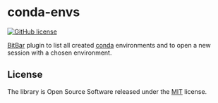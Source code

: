 # conda-envs

[![GitHub license](https://img.shields.io/badge/license-MIT-blue.svg)](https://raw.githubusercontent.com/nok/conda-envs/master/license.txt)

[BitBar](https://getbitbar.com/) plugin to list all created [conda](https://www.continuum.io/downloads) environments and to open a new session with a chosen environment.

<!--
## Screenshot

![conda-envs](themes/dark.png)
-->

## License

The library is Open Source Software released under the [MIT](license.txt) license.